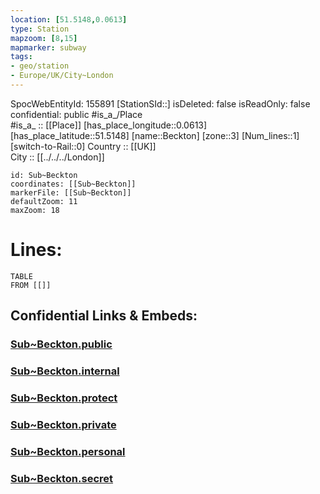 ```yaml
---
location: [51.5148,0.0613] 
type: Station 
mapzoom: [8,15] 
mapmarker: subway 
tags:
- geo/station
- Europe/UK/City~London
---
```

SpocWebEntityId: 155891
[StationSId::] 
isDeleted: false
isReadOnly: false
confidential: public
#is_a_/Place  
#is_a_ :: [[Place]] 
[has_place_longitude::0.0613] 
[has_place_latitude::51.5148] 
[name::Beckton] 
[zone::3] 
[Num_lines::1] 
[switch-to-Rail::0] 
Country :: [[UK]]  
City :: [[../../../London]]  


```leaflet
id: Sub~Beckton
coordinates: [[Sub~Beckton]] 
markerFile: [[Sub~Beckton]] 
defaultZoom: 11 
maxZoom: 18
```


# Lines: 
```dataview
TABLE 
FROM [[]] 
```


## Confidential Links & Embeds: 

### [Sub~Beckton.public](/_public/\Earth\Continent\Europe\Europe~North\UK\England\Regions~England\London,Greater\cities~GreaterLondon\Underground\StationSub~Beckton.public.md) 

### [Sub~Beckton.internal](/_internal/\Earth\Continent\Europe\Europe~North\UK\England\Regions~England\London,Greater\cities~GreaterLondon\Underground\StationSub~Beckton.internal.md) 

### [Sub~Beckton.protect](/_protect/\Earth\Continent\Europe\Europe~North\UK\England\Regions~England\London,Greater\cities~GreaterLondon\Underground\StationSub~Beckton.protect.md) 

### [Sub~Beckton.private](/_private/\Earth\Continent\Europe\Europe~North\UK\England\Regions~England\London,Greater\cities~GreaterLondon\Underground\StationSub~Beckton.private.md) 

### [Sub~Beckton.personal](/_personal/\Earth\Continent\Europe\Europe~North\UK\England\Regions~England\London,Greater\cities~GreaterLondon\Underground\StationSub~Beckton.personal.md) 

### [Sub~Beckton.secret](/_secret/\Earth\Continent\Europe\Europe~North\UK\England\Regions~England\London,Greater\cities~GreaterLondon\Underground\StationSub~Beckton.secret.md)

